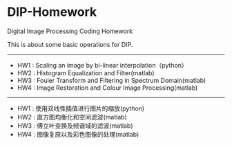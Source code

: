 # DIP-Homework
Digital Image Processing Coding Homework

This is about some basic operations for DIP.

---


* HW1 : Scaling an image by bi-linear interpolation（python）
* HW2 : Histogram Equalization and Filter(matlab)
* HW3 : Fouier Transform and Filtering in Spectrum Domain(matlab)
* HW4 : Image Restoration and Colour Image Processing(matlab)
---
* HW1 : 使用双线性插值进行图片的缩放(python)
* HW2 : 直方图均衡化和空间滤波(matlab)
* HW3 : 傅立叶变换及频谱域的滤波(matlab)
* HW4 : 图像复原以及彩色图像的处理(matlab)
